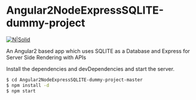 # Angular2NodeExpressSQLITE-dummy-project

[![N|Solid](https://s3.ap-south-1.amazonaws.com/staticneedsneedings/Vibhav+Logo+Small.png)](https://www.vibhavbobde.net/)

An Angular2 based app which uses SQLITE as a Database and Express for Server Side Rendering with APIs

Install the dependencies and devDependencies and start the server.

```sh
$ cd Angular2NodeExpressSQLITE-dummy-project-master
$ npm install -d
$ npm start
```
